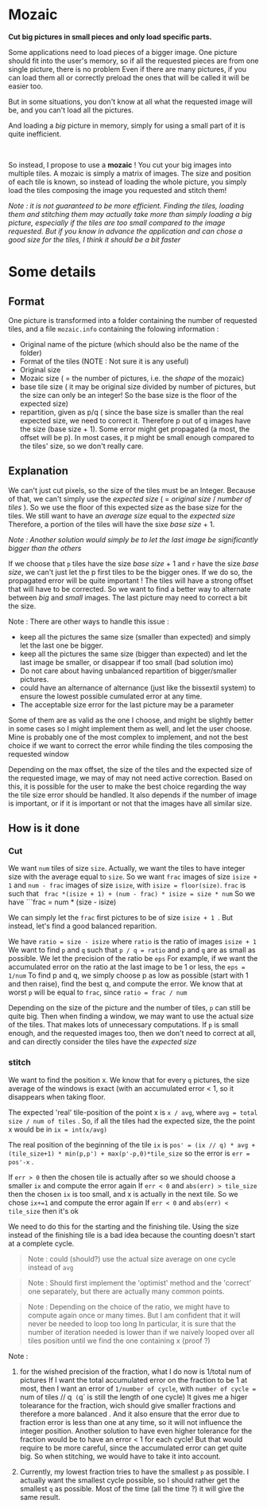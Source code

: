 # Mozaic

**Cut big pictures in small pieces and only load specific parts.**


Some applications need to load pieces of a bigger image.
One picture should fit into the user's memory, so if all the requested pieces are from one single picture, there is no problem
Even if there are many pictures, if you can load them all or correctly preload the ones that will be called it will be easier too.

But in some situations, you don't know at all what the requested image will be, and you can't load all the pictures.

And loading a *big* picture in memory, simply for using a small part of it is quite inefficient.

<br>

So instead, I propose to use a **mozaic** !
You cut your big images into multiple tiles. A mozaic is simply a matrix of images.
The size and position of each tile is known, so instead of loading the whole picture, you simply load the tiles composing the image you requested and stitch them!

*Note : it is not guaranteed to be more efficient. Finding the tiles, loading them and stitching them may actually take more than simply loading a big picture, especially if the tiles are too small compared to the image requested.*
*But if you know in advance the application and can chose a good size for the tiles, I think it should be a bit faster*


# Some details

## Format

One picture is transformed into a folder containing the number of requested tiles, and a file `mozaic.info` containing the folowing information :

 * Original name of the picture (which should also be the name of the folder)
 * Format of the tiles (NOTE : Not sure it is any useful)
 * Original size
 * Mozaic size ( = the number of pictures, i.e. the *shape* of the mozaic)
 * base tile size ( it may be original size divided by number of pictures, but the size can only be an integer! So the base size is the floor of the expected size)
 * repartition, given as p/q ( since the base size is smaller than the real expected size, we need to correct it. Therefore p out of q images have the size (base size + 1).
 Some error might get propagated (a most, the offset will be p).
In most cases, it p might be small enough compared to the tiles' size, so we don't really care.

## Explanation

We can't just cut pixels, so the size of the tiles must be an Integer.
Because of that, we can't simply use the *expected size* ( = *original size* / *number of tiles* ).
So we use the floor of this expected size as the base size for the tiles.
We still want to have an *average size* equal to the *expected size*
Therefore, a portion of the tiles will have the sixe *base size* + 1.

*Note : Another solution would simply be to let the last image be significantly bigger than the others*

If we choose that `p` tiles have the size *base size* + 1 and `r` have the size *base size*, we can't just let the p first tiles to be the bigger ones.
If we do so, the propagated error will be quite important ! The tiles will have a strong offset that will have to be corrected.
So we want to find a better way to alternate between *big* and *small* images.
The last picture may need to correct a bit the size.

Note : There are other ways to handle this issue :

* keep all the pictures the same size (smaller than expected) and simply let the last one be bigger.
* keep all the pictures the same size (bigger than expected) and let the last image be smaller, or disappear if too small (bad solution imo)
* Do not care about having unbalanced repartition of bigger/smaller pictures.
* could have an alternance of alternance (just like the bissextil system) to ensure the lowest possible cumulated error at any time.
* The acceptable size error for the last picture may be a parameter

Some of them are as valid as the one I choose, and might be slightly better in some cases so I might implement them as well, and let the user choose.
Mine is probably one of the most complex to implement, and not the best choice if we want to correct the error while finding the tiles composing the requested window

Depending on the max offset, the size of the tiles and the expected size of the requested image, we may of may not need active correction. Based on this, it is possible for the user to make the best choice regarding the way the tile size error should be handled.
It also depends if the number of image is important, or if it is important or not that the images have all similar size.


## How is it done

### Cut

We want `num` tiles of size `size`.
Actually, we want the tiles to have integer size with the average equal to `size`.
So we want `frac` images of size ```isize + 1``` and ```num - frac``` images of size ```isize```, with ```isize = floor(size)```.
`frac` is such that ``` frac *(isize + 1) + (num - frac) * isize = size * num```
So we have ```frac = num * (size - isize)

We can simply let the `frac` first pictures to be of size ```isize + 1 ```. But instead, let's find a good balanced reparition.

We have ```ratio = size - isize``` where `ratio` is the ratio of images ```isize + 1 ```
We want to find `p` and `q` such that ```p / q = ratio``` and `p` and `q` are as small as possible.
We let the precision of the ratio be `eps`
For example, if we want the accumulated error on the ratio at the last image to be 1 or less, the ```eps = 1/num```
To find p and q, we simply choose p as low as possible (start with 1 and then raise), find the best q, and compute the error.
We know that at worst `p` will be equal to `frac`, since ```ratio = frac / num```

Depending on the size of the picture and the number of tiles, `p` can still be quite big. Then when finding a window, we may want to use the actual size of the tiles.
That makes lots of unnecessary computations. If `p` is small enough, and the requested images too, then we don't need to correct at all, and can directly consider the tiles have the *expected size*

### stitch

We want to find the position x. We know that for every `q` pictures, the size average of the windows is exact (with an accumulated error < 1, so it disappears when taking floor.

The expected 'real' tile-position of the point x is ` x / avg `, where `avg = total size / num of tiles` .
So, if all the tiles had the expected size, the the point x would be in `ix = int(x/avg)`

The real position of the beginning of the tile `ix` is `pos' = (ix // q) * avg + (tile_size+1) * min(p,p') + max(p'-p,0)*tile_size`
so the error is `err = pos'-x` .

If `err > 0` then the chosen tile is actually after so we should choose a smaller `ix` and compute the error again
If `err < 0` and `abs(err) > tile_size` then the chosen `ix` is too small, and x is actually in the next tile. So we chose `ix+=1` and compute the error again
If `err < 0` and `abs(err) < tile_size` then it's ok

We need to do this for the starting and the finishing tile. Using the size instead of the finishing tile is a bad idea because the counting doesn't start at a complete cycle.

> Note : could (should?) use the actual size average on one cycle instead of `avg`

> Note : Should first implement the 'optimist' method and the 'correct' one separately, but there are actually many common points.

> Note : Depending on the choice of the ratio, we might have to compute again once or many times. But I am confident that it will never be needed to loop too long
> In particular, it is sure that the number of iteration needed is lower than if we naively looped over all tiles position until we find the one containing x (proof ?)

Note :

1. for the wished precision of the fraction, what I do now is 1/total num of pictures
If I want the total accumulated error on the fraction to be 1 at most, then I want an error of `1/number of cycle`, with `number of cycle = `num of tiles // q` (`q` is still the length of one cycle)
It gives me a higer tolearance for the fraction, wich should give smaller fractions and therefore a more balanced . And it also ensure that the error due to fraction error is less than one at any time, so it will not influence the integer position.
Another solution to have even higher tolerance for the fraction would be to have an error < 1 for each cycle! But that would require to be more careful, since the accumulated error can get quite big. So when stitching, we would have to take it into account.

2. Currently, my lowest fraction tries to have the smallest `p` as possible. I actually want the smallest cycle possible, so I should rather get the smallest `q` as possible. Most of the time (all the time ?) it will give the same result.

